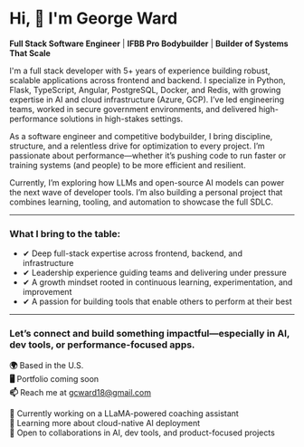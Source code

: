 # Hi, 👋 I'm George Ward  
**Full Stack Software Engineer** | **IFBB Pro Bodybuilder** | **Builder of Systems That Scale**

I'm a full stack developer with 5+ years of experience building robust, scalable applications across frontend and backend. I specialize in Python, Flask, TypeScript, Angular, PostgreSQL, Docker, and Redis, with growing expertise in AI and cloud infrastructure (Azure, GCP). I’ve led engineering teams, worked in secure government environments, and delivered high-performance solutions in high-stakes settings.

As a software engineer and competitive bodybuilder, I bring discipline, structure, and a relentless drive for optimization to every project. I’m passionate about performance—whether it’s pushing code to run faster or training systems (and people) to be more efficient and resilient.

Currently, I’m exploring how LLMs and open-source AI models can power the next wave of developer tools. I’m also building a personal project that combines learning, tooling, and automation to showcase the full SDLC.

---

### What I bring to the table:
- ✔ Deep full-stack expertise across frontend, backend, and infrastructure  
- ✔ Leadership experience guiding teams and delivering under pressure  
- ✔ A growth mindset rooted in continuous learning, experimentation, and improvement  
- ✔ A passion for building tools that enable others to perform at their best

---

### Let’s connect and build something impactful—especially in AI, dev tools, or performance-focused apps.

**🌍** Based in the U.S.  
**🖥️** Portfolio coming soon  
**📫** Reach me at gcward18@gmail.com 

**🚀** Currently working on a LLaMA-powered coaching assistant  
**🧠** Learning more about cloud-native AI deployment  
**🤝** Open to collaborations in AI, dev tools, and product-focused projects  

